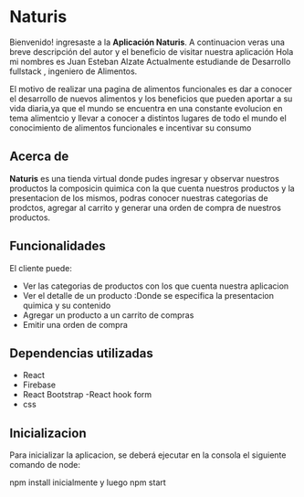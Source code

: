 # Naturis

Bienvenido! ingresaste a la  **Aplicación Naturis**. A continuacion veras una breve descripción del autor y el beneficio de visitar nuestra aplicación
Hola mi nombres es Juan Esteban Alzate
Actualmente  estudiande de Desarrollo fullstack , ingeniero de Alimentos.

El motivo de realizar una pagina  de alimentos funcionales es dar a conocer el desarrollo de nuevos alimentos y los beneficios que pueden aportar a su vida diaria,ya que el mundo se encuentra en una constante evolucion  en tema alimentcio  y llevar a conocer a distintos lugares de todo el mundo el conocimiento de alimentos funcionales e incentivar su consumo


## Acerca de

 **Naturis**  es una tienda virtual donde pudes ingresar  y observar nuestros productos  la composicin quimica con la que cuenta nuestros productos  y la presentacion de los mismos, podras conocer nuestras categorias de prodctos,  agregar al carrito y generar una orden de compra  de nuestros productos.

## Funcionalidades

El cliente puede:

- Ver las categorias de productos con los que cuenta nuestra aplicacion
- Ver el detalle de un producto :Donde se especifica  la presentacion quimica  y su contenido 
- Agregar un producto a un carrito de compras
- Emitir una orden de compra

## Dependencias utilizadas

- React
- Firebase
- React Bootstrap
-React hook form
- css

## Inicializacion

Para inicializar la aplicacion, se deberá ejecutar en la consola el siguiente comando de node:

npm install inicialmente y luego  npm start
